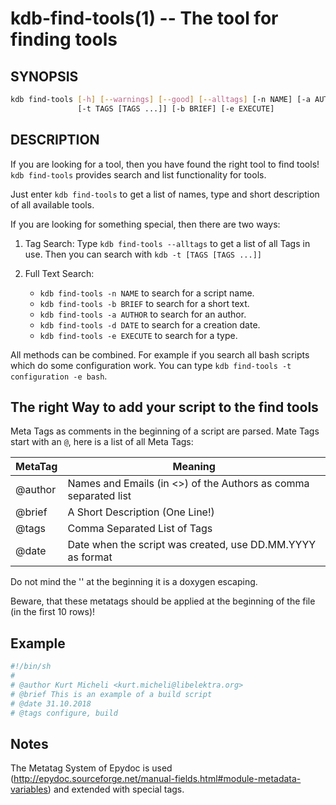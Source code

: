 # kdb-find-tools(1) -- The tool for finding tools

## SYNOPSIS

```sh
kdb find-tools [-h] [--warnings] [--good] [--alltags] [-n NAME] [-a AUTHOR] [-d DATE]
               [-t TAGS [TAGS ...]] [-b BRIEF] [-e EXECUTE]
```

## DESCRIPTION

If you are looking for a tool, then you have found the right tool to find tools!
`kdb find-tools` provides search and list functionality for tools.

Just enter `kdb find-tools` to get a list of names, type and short description of all available tools.

If you are looking for something special, then there are two ways:

1. Tag Search:
   Type `kdb find-tools --alltags` to get a list of all Tags in use.
   Then you can search with `kdb -t [TAGS [TAGS ...]]`

2. Full Text Search:
   - `kdb find-tools -n NAME` to search for a script name.
   - `kdb find-tools -b BRIEF` to search for a short text.
   - `kdb find-tools -a AUTHOR` to search for an author.
   - `kdb find-tools -d DATE` to search for a creation date.
   - `kdb find-tools -e EXECUTE` to search for a type.

All methods can be combined. For example if you search all bash scripts which do some configuration work.
You can type `kdb find-tools -t configuration -e bash`.

## The right Way to add your script to the find tools

Meta Tags as comments in the beginning of a script are parsed.
Mate Tags start with an `@`, here is a list of all Meta Tags:

| MetaTag  | Meaning                                                         |
| -------- | --------------------------------------------------------------- |
| \@author | Names and Emails (in <>) of the Authors as comma separated list |
| \@brief  | A Short Description (One Line!)                                 |
| \@tags   | Comma Separated List of Tags                                    |
| \@date   | Date when the script was created, use DD.MM.YYYY as format      |

Do not mind the '\' at the beginning it is a doxygen escaping.

Beware, that these metatags should be applied at the beginning of the file (in the first 10 rows)!

## Example

```sh
#!/bin/sh
#
# @author Kurt Micheli <kurt.micheli@libelektra.org>
# @brief This is an example of a build script
# @date 31.10.2018
# @tags configure, build
```

## Notes

The Metatag System of Epydoc is used (http://epydoc.sourceforge.net/manual-fields.html#module-metadata-variables)
and extended with special tags.
